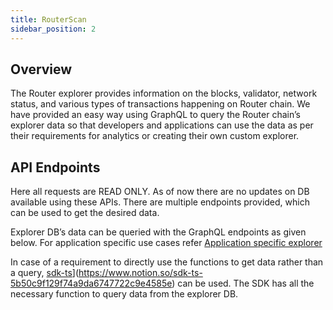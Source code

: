 ```yaml
---
title: RouterScan
sidebar_position: 2
---
```


## Overview

The Router explorer provides information on the blocks, validator, network status, and various types of transactions happening on Router chain. We have provided an easy way using GraphQL to query the Router chain’s explorer data so that developers and applications can use the data as per their requirements for analytics or creating their own custom explorer.

## API Endpoints

Here all requests are READ ONLY. As of now there are no updates on DB available using these APIs. There are multiple endpoints provided, which can be used to get the desired data.

Explorer DB’s data can be queried with the GraphQL endpoints as given below. For application specific use cases refer [Application specific explorer](./application-specific-explorer.md) 

In case of a requirement to directly use the functions to get data rather than a query, [sdk-ts](https://www.notion.so/sdk-ts-5b50c9f129f74a9da6747722c9e4585e)](https://www.notion.so/sdk-ts-5b50c9f129f74a9da6747722c9e4585e) can be used. The SDK has all the necessary function to query data from the explorer DB.




